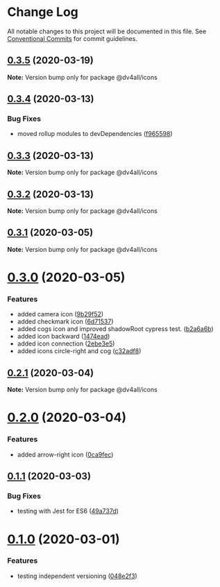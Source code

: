 # Change Log

All notable changes to this project will be documented in this file.
See [Conventional Commits](https://conventionalcommits.org) for commit guidelines.

## [0.3.5](https://github.com/dmijatovic/dv4all-wcp-lerna/compare/@dv4all/icons@0.3.4...@dv4all/icons@0.3.5) (2020-03-19)

**Note:** Version bump only for package @dv4all/icons





## [0.3.4](https://github.com/dmijatovic/dv4all-wcp-lerna/compare/@dv4all/icons@0.3.3...@dv4all/icons@0.3.4) (2020-03-13)


### Bug Fixes

* moved rollup modules to devDependencies ([f965598](https://github.com/dmijatovic/dv4all-wcp-lerna/commit/f965598c3c3587b393dfb57b6e05e2b8326a77d5))





## [0.3.3](https://github.com/dmijatovic/dv4all-wcp-lerna/compare/@dv4all/icons@0.3.2...@dv4all/icons@0.3.3) (2020-03-13)

**Note:** Version bump only for package @dv4all/icons





## [0.3.2](https://github.com/dmijatovic/dv4all-wcp-lerna/compare/@dv4all/icons@0.3.1...@dv4all/icons@0.3.2) (2020-03-13)

**Note:** Version bump only for package @dv4all/icons





## [0.3.1](https://github.com/dmijatovic/dv4all-wcp-lerna/compare/@dv4all/icons@0.3.0...@dv4all/icons@0.3.1) (2020-03-05)

**Note:** Version bump only for package @dv4all/icons





# [0.3.0](https://github.com/dmijatovic/dv4all-wcp-lerna/compare/@dv4all/icons@0.2.1...@dv4all/icons@0.3.0) (2020-03-05)


### Features

* added camera icon ([9b29f52](https://github.com/dmijatovic/dv4all-wcp-lerna/commit/9b29f5209d104845de5f370410e0a42a4e9bc335))
* added checkmark icon ([6d71537](https://github.com/dmijatovic/dv4all-wcp-lerna/commit/6d71537d68d575d185588279fb17713bae5cf2d6))
* added cogs icon and improved shadowRoot cypress test. ([b2a6a6b](https://github.com/dmijatovic/dv4all-wcp-lerna/commit/b2a6a6b766aeea6cc97263cbe8174ccc2f906357))
* added icon backward ([1474ead](https://github.com/dmijatovic/dv4all-wcp-lerna/commit/1474eade14dbcef7e32ae48b94b819248fef38ec))
* added icon connection ([2ebe3e5](https://github.com/dmijatovic/dv4all-wcp-lerna/commit/2ebe3e5a27894927c9277b51210871c55582d32a))
* added icons circle-right and cog ([c32adf8](https://github.com/dmijatovic/dv4all-wcp-lerna/commit/c32adf8045e0051449f3003abe5f1615999c0755))





## [0.2.1](https://github.com/dmijatovic/dv4all-wcp-lerna/compare/@dv4all/icons@0.2.0...@dv4all/icons@0.2.1) (2020-03-04)

**Note:** Version bump only for package @dv4all/icons





# [0.2.0](https://github.com/dmijatovic/dv4all-wcp-lerna/compare/@dv4all/icons@0.1.3...@dv4all/icons@0.2.0) (2020-03-04)


### Features

* added arrow-right icon ([0ca9fec](https://github.com/dmijatovic/dv4all-wcp-lerna/commit/0ca9fec6b170bd9a6263348a635025565bc8dab9))





## [0.1.1](https://github.com/dmijatovic/dv4all-wcp-lerna/compare/@dv4all/icons@0.1.0...@dv4all/icons@0.1.1) (2020-03-03)


### Bug Fixes

* testing with Jest for ES6 ([49a737d](https://github.com/dmijatovic/dv4all-wcp-lerna/commit/49a737d5d8dd4dbc40a7108fc33b8642a9e6ed61))





# [0.1.0](https://github.com/dmijatovic/dv4all-wcp-lerna/compare/@dv4all/icons@0.0.2...@dv4all/icons@0.1.0) (2020-03-01)


### Features

* testing independent versioning ([048e2f3](https://github.com/dmijatovic/dv4all-wcp-lerna/commit/048e2f30ff60587dc97793012c7a928522ded136))
